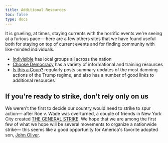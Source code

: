 ```yaml
---
title: Additional Resources
toc: false
type: docs
---
```


It is grueling, at times, staying currents with the horrific events we're seeing at a furious pace— here are a few others sites that we have found useful both for staying on top of current events and for finding community with like-minded individuals.

* [Indivisible](https://indivisible.org/) has local groups all across the nation
* [Choose Democracy](https://choosedemocracy.us/) has a variety of informational and training resources
* [Is this a Coup?](https://isthisacoup.com/) regularly posts summary updates of the most damning actions of the Trump regime, and also has a number of good links to additional resources

## If you're ready to strike, don't rely only on us
We weren't the first to decide our country would need to strike to spur action— after Roe v. Wade was overturned, a couple of friends in New York City created [THE GENERAL STRIKE](https://generalstrikeus.com). We hope that we are among the first few of what we hope will be several movements to organize a nationwide strike— this seems like a good opportunity for America's favorite adopted son, [John Oliver](https://www.theatlantic.com/entertainment/archive/2016/11/john-oliver-activist-comedian/507599/).
